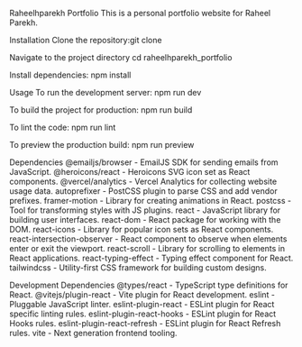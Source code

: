 Raheelhparekh Portfolio
This is a personal portfolio website for Raheel Parekh.

Installation
Clone the repository:git clone <repository-url>

Navigate to the project directory
cd raheelhparekh_portfolio

Install dependencies:
npm install

Usage To run the development server:
npm run dev

To build the project for production:
npm run build

To lint the code:
npm run lint

To preview the production build:
npm run preview

Dependencies
@emailjs/browser - EmailJS SDK for sending emails from JavaScript.
@heroicons/react - Heroicons SVG icon set as React components.
@vercel/analytics - Vercel Analytics for collecting website usage data.
autoprefixer - PostCSS plugin to parse CSS and add vendor prefixes.
framer-motion - Library for creating animations in React.
postcss - Tool for transforming styles with JS plugins.
react - JavaScript library for building user interfaces.
react-dom - React package for working with the DOM.
react-icons - Library for popular icon sets as React components.
react-intersection-observer - React component to observe when elements enter or exit the viewport.
react-scroll - Library for scrolling to elements in React applications.
react-typing-effect - Typing effect component for React.
tailwindcss - Utility-first CSS framework for building custom designs.

Development Dependencies
@types/react - TypeScript type definitions for React.
@vitejs/plugin-react - Vite plugin for React development.
eslint - Pluggable JavaScript linter.
eslint-plugin-react - ESLint plugin for React specific linting rules.
eslint-plugin-react-hooks - ESLint plugin for React Hooks rules.
eslint-plugin-react-refresh - ESLint plugin for React Refresh rules.
vite - Next generation frontend tooling.
